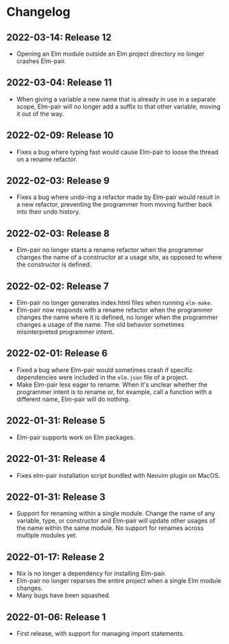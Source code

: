 # Changelog

## 2022-03-14: Release 12

- Opening an Elm module outside an Elm project directory no longer crashes Elm-pair.

## 2022-03-04: Release 11

- When giving a variable a new name that is already in use in a separate
scope, Elm-pair will no longer add a suffix to that other variable, moving it
out of the way.

## 2022-02-09: Release 10

- Fixes a bug where typing fast would cause Elm-pair to loose the thread on a rename refactor.

## 2022-02-03: Release 9

- Fixes a bug where undo-ing a refactor made by Elm-pair would result in a new refactor, preventing the programmer from moving further back into their undo history.

## 2022-02-03: Release 8

- Elm-pair no longer starts a rename refactor when the programmer changes the name of a constructor at a usage site, as opposed to where the constructor is defined.

## 2022-02-02: Release 7

- Elm-pair no longer generates index.html files when running `elm-make`.
- Elm-pair now responds with a rename refactor when the programmer changes the name where it is defined, no longer when the programmer changes a usage of the name. The old behavior sometimes misinterpreted programmer intent.

## 2022-02-01: Release 6

- Fixed a bug where Elm-pair would sometimes crash if specific dependencies were included in the `elm.json` file of a project.
- Make Elm-pair less eager to rename. When it's unclear whether the programmer intent is to rename or, for example, call a function with a different name, Elm-pair will do nothing.

## 2022-01-31: Release 5

- Elm-pair supports work on Elm packages.

## 2022-01-31: Release 4

- Fixes elm-pair installation script bundled with Neovim plugin on MacOS.

## 2022-01-31: Release 3

- Support for renaming within a single module. Change the name of any variable, type, or constructor and Elm-pair will update other usages of the name within the same module. No support for renames across multiple modules yet.

## 2022-01-17: Release 2

- Nix is no longer a dependency for installing Elm-pair.
- Elm-pair no longer reparses the entire project when a single Elm module changes.
- Many bugs have been squashed.

## 2022-01-06: Release 1

- First release, with support for managing import statements.
